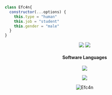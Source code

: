 ```js
class Efc4n{
  constructor(...options) {
    this.type = "human"
    this.job = "student"
    this.gender = "male"
  }
}
```
<p align="center">
<a href="https://github.com/efc4n"><img src="https://img.shields.io/badge/Efc4n%20-1d202b.svg?&style=for-the-badge&logo=github&logoColor=white"></a>
  <a href="https://github.com/satan.1337"><img src="https://img.shields.io/badge/Satan.1337%20-1d202b.svg?&style=for-the-badge&logo=instagram&logoColor=white"></a>
  
<h4 align="center">Software Languages</h4>
<p align="center">
  <a href="https://skillicons.dev">
    <img src="https://skillicons.dev/icons?i=js,html,css,cs,mysql,nodejs,visualstudio,vscode"/>
  </a>
</p>
<p align="center">
<a href="https://github.com/Efc4n/" target="_blank"><img src="https://github-readme-stats.vercel.app/api?username=Efc4n&layout=compact&bg_color=0d1117&theme=dark&hide_border=true"/></a>
<p align="center">
<img src="https://komarev.com/ghpvc/?username=Efc4n&label=Ziyaretçi%20Sayısı&color=552b75" alt="Efc4n" />
